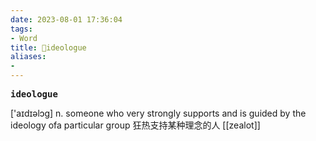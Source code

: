 ```yaml
---
date: 2023-08-01 17:36:04
tags: 
- Word
title: 📖ideologue
aliases: 
- 
---
```


<pre><strong>ideologue</strong></pre>

['aɪdɪəlɔɡ]
n. someone who very strongly supports and is guided by the ideology ofa particular group 狂热⽀持某种理念的⼈
[[zealot]]
